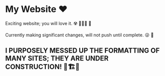 
# My Website ❤️

Exciting website; you will love it. ☢️ 👩🏻‍🦳 🧪

Currently making significant changes, will not push until complete. 😜 💾

## I PURPOSELY MESSED UP THE FORMATTING OF MANY SITES; THEY ARE UNDER CONSTRUCTION! 🔨🏗🚧

